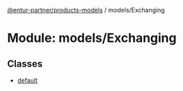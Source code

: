 [@entur-partner/products-models](../README.md) / models/Exchanging

# Module: models/Exchanging

## Classes

- [default](../classes/models_Exchanging.default.md)
